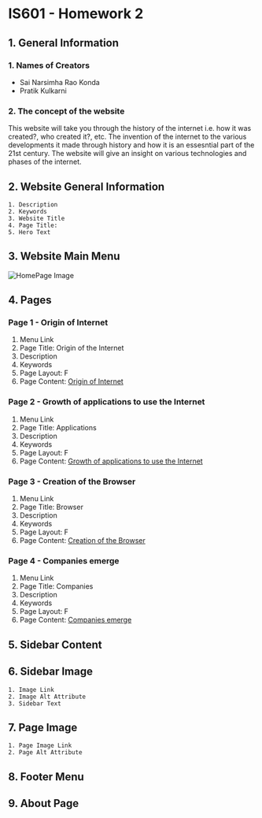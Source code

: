 # __IS601 - Homework 2__
## 1. __General Information__
### 1. __Names of Creators__

   * Sai Narsimha Rao Konda
   * Pratik Kulkarni

### 2. __The concept of the website__

   This website will take you through the history of the internet i.e. how it was created?, who created it?, etc. The invention of the internet to the various developments it made through history and how it is an essesntial part of the 21st century. The website will give an insight on various technologies and phases of the internet.

## 2. __Website General Information__

    1. Description
    2. Keywords
    3. Website Title
    4. Page Title: 
    5. Hero Text

## 3. __Website Main Menu__

![HomePage Image](https://github.com/sainarasimhak/IS601Homework2/raw/main/homepagebg.jpg "Home-Page Background")

## 4. __Pages__

### Page 1 - Origin of Internet

   1. Menu Link
   2. Page Title: Origin of the Internet
   3. Description
   4. Keywords
   5. Page Layout: F
   6. Page Content: [Origin of Internet](https://github.com/sainarasimhak/IS601Homework2/blob/main/page1.md)
    
### Page 2 - Growth of applications to use the Internet

   1. Menu Link
   2. Page Title: Applications
   3. Description
   4. Keywords
   5. Page Layout: F
   6. Page Content: [Growth of applications to use the Internet](https://github.com/sainarasimhak/IS601Homework2/blob/main/page2.md)
    
### Page 3 - Creation of the Browser 

   1. Menu Link
   2. Page Title: Browser
   3. Description
   4. Keywords
   5. Page Layout: F
   6. Page Content: [Creation of the Browser](https://github.com/sainarasimhak/IS601Homework2/blob/main/page3.md)
    
### Page 4 - Companies emerge

   1. Menu Link
   2. Page Title: Companies
   3. Description
   4. Keywords
   5. Page Layout: F
   6. Page Content: [Companies emerge](https://github.com/sainarasimhak/IS601Homework2/blob/main/page4.md)
    
## 5. __Sidebar Content__

## 6. __Sidebar Image__

    1. Image Link
    2. Image Alt Attribute
    3. Sidebar Text
    
## 7. __Page Image__

    1. Page Image Link
    2. Page Alt Attribute

## 8. __Footer Menu__

## 9. __About Page__
